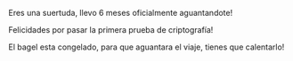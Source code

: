 Eres una suertuda, llevo 6 meses oficialmente aguantandote!

Felicidades por pasar la primera prueba de criptografía!

El bagel esta congelado, para que aguantara el viaje, tienes que calentarlo!
